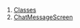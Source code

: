 1.  [Classes](views_after_auth_screens_chat_chat_message_screen/#classes)
2.  [ChatMessageScreen](views_after_auth_screens_chat_chat_message_screen/ChatMessageScreen-class.html)
